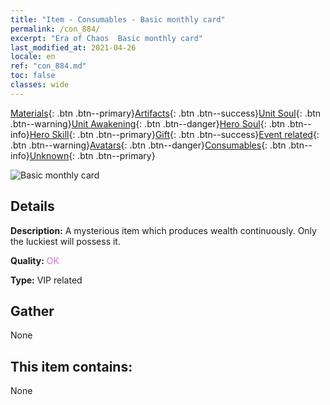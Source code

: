 ```yaml
---
title: "Item - Consumables - Basic monthly card"
permalink: /con_884/
excerpt: "Era of Chaos  Basic monthly card"
last_modified_at: 2021-04-26
locale: en
ref: "con_884.md"
toc: false
classes: wide
---
```

 [Materials](/Items/){: .btn .btn--primary}[Artifacts](/Items/Artifacts/){: .btn .btn--success}[Unit Soul](/Items/UnitSoul/){: .btn .btn--warning}[Unit Awakening](/Items/UnitAwakening/){: .btn .btn--danger}[Hero Soul](/Items/HeroSoul/){: .btn .btn--info}[Hero Skill](/Items/HeroSkill/){: .btn .btn--primary}[Gift](/Items/Gift/){: .btn .btn--success}[Event related](/Items/Events/){: .btn .btn--warning}[Avatars](/Items/Avatars/){: .btn .btn--danger}[Consumables](/Items/Consumables/){: .btn .btn--info}[Unknown](/Items/Unknown/){: .btn .btn--primary}

 ![Basic monthly card](/images/t/i_month.png)

## Details
 **Description:** A mysterious item which produces wealth continuously. Only the luckiest will possess it.

 **Quality:** <span style="color: #DA70D6">OK</span>

 **Type:** VIP related

## Gather

  None

## This item contains:

  None

